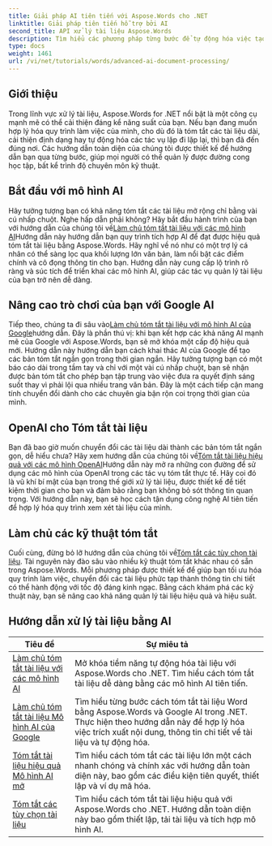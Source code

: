 ```yaml
---
title: Giải pháp AI tiên tiến với Aspose.Words cho .NET
linktitle: Giải pháp tiên tiến hỗ trợ bởi AI
second_title: API xử lý tài liệu Aspose.Words
description: Tìm hiểu các phương pháp từng bước để tự động hóa việc tạo, xử lý và phân tích tài liệu với khả năng xử lý và thông tin chi tiết do AI điều khiển.
type: docs
weight: 1461
url: /vi/net/tutorials/words/advanced-ai-document-processing/
---
```

## Giới thiệu

Trong lĩnh vực xử lý tài liệu, Aspose.Words for .NET nổi bật là một công cụ mạnh mẽ có thể cải thiện đáng kể năng suất của bạn. Nếu bạn đang muốn hợp lý hóa quy trình làm việc của mình, cho dù đó là tóm tắt các tài liệu dài, cải thiện định dạng hay tự động hóa các tác vụ lặp đi lặp lại, thì bạn đã đến đúng nơi. Các hướng dẫn toàn diện của chúng tôi được thiết kế để hướng dẫn bạn qua từng bước, giúp mọi người có thể quản lý được đường cong học tập, bất kể trình độ chuyên môn kỹ thuật.

## Bắt đầu với mô hình AI

 Hãy tưởng tượng bạn có khả năng tóm tắt các tài liệu mở rộng chỉ bằng vài cú nhấp chuột. Nghe hấp dẫn phải không? Hãy bắt đầu hành trình của bạn với hướng dẫn của chúng tôi về[Làm chủ tóm tắt tài liệu với các mô hình AI](./mastering-document-summarization-ai-model/)Hướng dẫn này hướng dẫn bạn quy trình tích hợp AI để đạt được hiệu quả tóm tắt tài liệu bằng Aspose.Words. Hãy nghĩ về nó như có một trợ lý cá nhân có thể sàng lọc qua khối lượng lớn văn bản, làm nổi bật các điểm chính và cô đọng thông tin cho bạn. Hướng dẫn này cung cấp lộ trình rõ ràng và súc tích để triển khai các mô hình AI, giúp các tác vụ quản lý tài liệu của bạn trở nên dễ dàng.

## Nâng cao trò chơi của bạn với Google AI

 Tiếp theo, chúng ta đi sâu vào[Làm chủ tóm tắt tài liệu với mô hình AI của Google](./mastering-document-summarization-google-ai-model/)hướng dẫn. Đây là phần thú vị: khi bạn kết hợp các khả năng AI mạnh mẽ của Google với Aspose.Words, bạn sẽ mở khóa một cấp độ hiệu quả mới. Hướng dẫn này hướng dẫn bạn cách khai thác AI của Google để tạo các bản tóm tắt ngắn gọn trong thời gian ngắn. Hãy tưởng tượng bạn có một báo cáo dài trong tầm tay và chỉ với một vài cú nhấp chuột, bạn sẽ nhận được bản tóm tắt cho phép bạn tập trung vào việc đưa ra quyết định sáng suốt thay vì phải lội qua nhiều trang văn bản. Đây là một cách tiếp cận mang tính chuyển đổi dành cho các chuyên gia bận rộn coi trọng thời gian của mình.

## OpenAI cho Tóm tắt tài liệu

 Bạn đã bao giờ muốn chuyển đổi các tài liệu dài thành các bản tóm tắt ngắn gọn, dễ hiểu chưa? Hãy xem hướng dẫn của chúng tôi về[Tóm tắt tài liệu hiệu quả với các mô hình OpenAI](./efficient-document-summarization-openai-model/)Hướng dẫn này mở ra những con đường để sử dụng các mô hình của OpenAI trong các tác vụ tóm tắt thực tế. Hãy coi đó là vũ khí bí mật của bạn trong thế giới xử lý tài liệu, được thiết kế để tiết kiệm thời gian cho bạn và đảm bảo rằng bạn không bỏ sót thông tin quan trọng. Với hướng dẫn này, bạn sẽ học cách tận dụng công nghệ AI tiên tiến để hợp lý hóa quy trình xem xét tài liệu của mình.

## Làm chủ các kỹ thuật tóm tắt

 Cuối cùng, đừng bỏ lỡ hướng dẫn của chúng tôi về[Tóm tắt các tùy chọn tài liệu](./summarize-documents-options/). Tài nguyên này đào sâu vào nhiều kỹ thuật tóm tắt khác nhau có sẵn trong Aspose.Words. Mỗi phương pháp được thiết kế để giúp bạn tối ưu hóa quy trình làm việc, chuyển đổi các tài liệu phức tạp thành thông tin chi tiết có thể hành động với tốc độ đáng kinh ngạc. Bằng cách khám phá các kỹ thuật này, bạn sẽ nâng cao khả năng quản lý tài liệu hiệu quả và hiệu suất.

 ## Hướng dẫn xử lý tài liệu bằng AI
| Tiêu đề | Sự miêu tả |
| --- | --- |
| [Làm chủ tóm tắt tài liệu với các mô hình AI](./mastering-document-summarization-ai-model/) | Mở khóa tiềm năng tự động hóa tài liệu với Aspose.Words cho .NET. Tìm hiểu cách tóm tắt tài liệu dễ dàng bằng các mô hình AI tiên tiến. |
| [Làm chủ tóm tắt tài liệu Mô hình AI của Google](./mastering-document-summarization-google-ai-model/) | Tìm hiểu từng bước cách tóm tắt tài liệu Word bằng Aspose.Words và Google AI trong .NET. Thực hiện theo hướng dẫn này để hợp lý hóa việc trích xuất nội dung, thông tin chi tiết về tài liệu và tự động hóa. |
| [Tóm tắt tài liệu hiệu quả Mô hình AI mở](./efficient-document-summarization-openai-model/) | Tìm hiểu cách tóm tắt các tài liệu lớn một cách nhanh chóng và chính xác với hướng dẫn toàn diện này, bao gồm các điều kiện tiên quyết, thiết lập và ví dụ mã hóa. |
| [Tóm tắt các tùy chọn tài liệu](./summarize-documents-options/) | Tìm hiểu cách tóm tắt tài liệu hiệu quả với Aspose.Words cho .NET. Hướng dẫn toàn diện này bao gồm thiết lập, tải tài liệu và tích hợp mô hình AI. |
